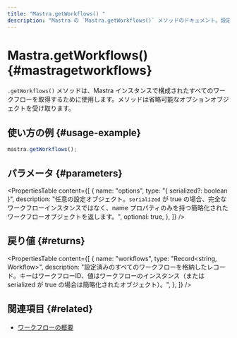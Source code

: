 ```yaml
---
title: "Mastra.getWorkflows() "
description: "Mastra の `Mastra.getWorkflows()` メソッドのドキュメント。設定済みのワークフローをすべて取得します。"
---
```


# Mastra.getWorkflows() \{#mastragetworkflows\}

`.getWorkflows()` メソッドは、Mastra インスタンスで構成されたすべてのワークフローを取得するために使用します。メソッドは省略可能なオプションオブジェクトを受け取ります。

## 使い方の例 \{#usage-example\}

```typescript copy
mastra.getWorkflows();
```

## パラメータ \{#parameters\}

<PropertiesTable
  content={[
{
name: "options",
type: "{ serialized?: boolean }",
description: "任意の設定オブジェクト。`serialized` が true の場合、完全なワークフローインスタンスではなく、name プロパティのみを持つ簡略化されたワークフローオブジェクトを返します。",
optional: true,
},
]}
/>

## 戻り値 \{#returns\}

<PropertiesTable
  content={[
{
name: "workflows",
type: "Record<string, Workflow>",
description: "設定済みのすべてのワークフローを格納したレコード。キーはワークフローID、値はワークフローのインスタンス（または serialized が true の場合は簡略化されたオブジェクト）。",
},
]}
/>

## 関連項目 \{#related\}

* [ワークフローの概要](/docs/workflows/overview)